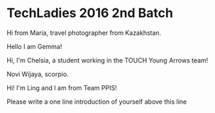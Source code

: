 
# TechLadies 2016 2nd Batch

Hi from Maria, travel photographer from Kazakhstan.

Hello I am Gemma!

Hi, I'm Chelsia, a student working in the TOUCH Young Arrows team! 

Novi Wijaya, scorpio.

Hi! I'm Ling and I am from Team PPIS!

Please write a one line introduction of yourself above this line
